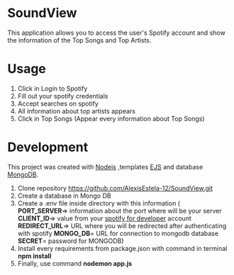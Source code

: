 # SoundView

This application allows you to access the user's Spotify account and show the information of the Top Songs and Top Artists.

# Usage
1. Click in Login to Spotify
2. Fill out your spotify credentials
3. Accept searches on spotify
4. All information about top artists appears
5. Click in Top Songs (Appear every information about Top Songs)

# Development

This project was created with [Nodejs](https://github.com/nodejs) ,templates [EJS](https://ejs.co/) and database [MongoDB](https://www.mongodb.com/es).

1. Clone repository  https://github.com/AlexisEstela-12/SoundView.git
2. Create a database in Mongo DB
3. Create a .env file inside directory with this information (
	**PORT_SERVER**=> information about the port where will be your server
	**CLIENT_ID**=> value from your [spotify for developer](https://developer.spotify.com/ ) account
	**REDIRECT_URL**=> URL where you will be redirected after authenticating with spotify 
	**MONGO_DB**= URL for connection to mongodb database
	**SECRET**= password for MONGODB) 
4. Install every requirements from package.json with command in terminal **npm install**
5. Finally, use command **nodemon app.js**

